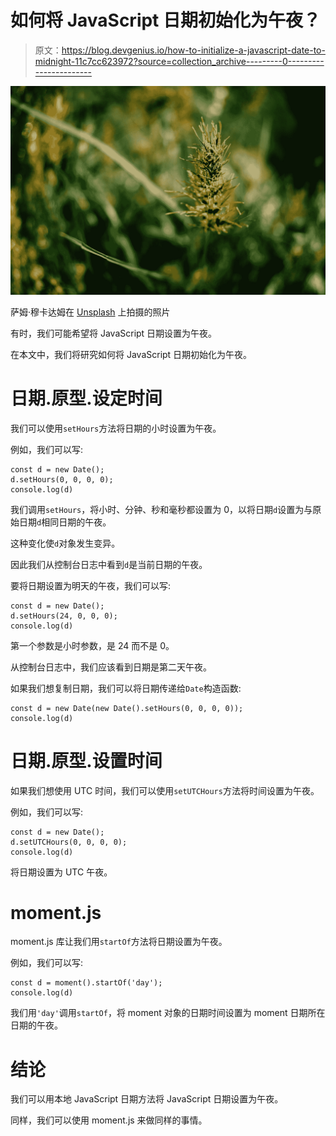 # 如何将 JavaScript 日期初始化为午夜？

> 原文：<https://blog.devgenius.io/how-to-initialize-a-javascript-date-to-midnight-11c7cc623972?source=collection_archive---------0----------------------->

![](img/64145642e47cac4c2d4c703bab7f6f20.png)

萨姆·穆卡达姆在 [Unsplash](https://unsplash.com?utm_source=medium&utm_medium=referral) 上拍摄的照片

有时，我们可能希望将 JavaScript 日期设置为午夜。

在本文中，我们将研究如何将 JavaScript 日期初始化为午夜。

# 日期.原型.设定时间

我们可以使用`setHours`方法将日期的小时设置为午夜。

例如，我们可以写:

```
const d = new Date();
d.setHours(0, 0, 0, 0);
console.log(d)
```

我们调用`setHours`，将小时、分钟、秒和毫秒都设置为 0，以将日期`d`设置为与原始日期`d`相同日期的午夜。

这种变化使`d`对象发生变异。

因此我们从控制台日志中看到`d`是当前日期的午夜。

要将日期设置为明天的午夜，我们可以写:

```
const d = new Date();
d.setHours(24, 0, 0, 0);
console.log(d)
```

第一个参数是小时参数，是 24 而不是 0。

从控制台日志中，我们应该看到日期是第二天午夜。

如果我们想复制日期，我们可以将日期传递给`Date`构造函数:

```
const d = new Date(new Date().setHours(0, 0, 0, 0));
console.log(d)
```

# 日期.原型.设置时间

如果我们想使用 UTC 时间，我们可以使用`setUTCHours`方法将时间设置为午夜。

例如，我们可以写:

```
const d = new Date();
d.setUTCHours(0, 0, 0, 0);
console.log(d)
```

将日期设置为 UTC 午夜。

# moment.js

moment.js 库让我们用`startOf`方法将日期设置为午夜。

例如，我们可以写:

```
const d = moment().startOf('day');
console.log(d)
```

我们用`'day'`调用`startOf`，将 moment 对象的日期时间设置为 moment 日期所在日期的午夜。

# 结论

我们可以用本地 JavaScript 日期方法将 JavaScript 日期设置为午夜。

同样，我们可以使用 moment.js 来做同样的事情。